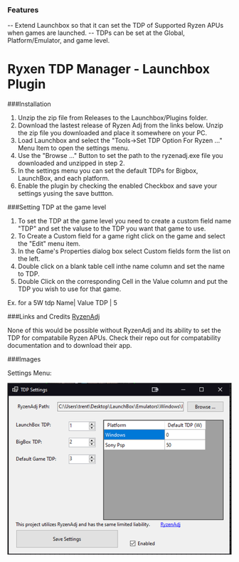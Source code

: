 ### Features

-- Extend Launchbox so that it can set the TDP of Supported Ryzen APUs when games are launched.
-- TDPs can be set at the Global, Platform/Emulator, and game level.

# Ryxen TDP Manager - Launchbox Plugin


###Installation

1.  Unzip the zip file from Releases to the Launchbox/Plugins folder.
2. Download the lastest release of Ryzen Adj from the links below. Unzip the zip file you downloaded and place it somewhere on your PC.
3. Load Launchbox and select the "Tools->Set TDP Option For Ryzen ..." Menu Item to open the settings menu.
4. Use the "Browse ..." Button to set the path to the ryzenadj.exe file you downloaded and unzipped in step 2.
5. In the settings menu you can set the default TDPs for Bigbox, LaunchBox, and each platform.
6. Enable the plugin by checking the enabled Checkbox and save your settings yusing the save buttton.


###Setting TDP at the game level
1. To set the TDP at the game level you need to create a custom field name "TDP" and set the valuse to the TDP you want that game to use.
2. To Create a Custom field for a game right click on the game and select the "Edit" menu item.
3. In the Game's Properties dialog box select Custom fields form the list on the left.
4. Double click on a blank table cell inthe name column and set the name to TDP.
5. Double Click on the corresponding Cell in the Value column and put the TDP you wish to use for that game.

Ex. for a 5W tdp
Name| Value
TDP   |   5   


###Links and Credits
[RyzenAdj](https://github.com/FlyGoat/RyzenAdj)

None of this would be possible without RyzenAdj and its ability to set the TDP for compatabile Ryzen APUs. Check their repo out for compatability documentation and to download their app.

###Images

Settings Menu:

![SettingsMenu](./settings.png)